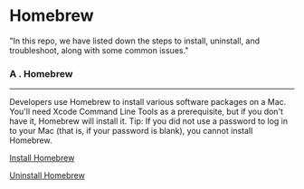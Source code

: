 # Homebrew

"In this repo, we have listed down the steps to install, uninstall, and troubleshoot, along with some common issues." 

### A . Homebrew
--------------

Developers use Homebrew to install various software packages on a Mac. You'll need Xcode Command Line Tools as a prerequisite, but if you don't have it, Homebrew will install it. Tip: If you did not use a password to log in to your Mac (that is, if your password is blank), you cannot install Homebrew.


[Install Homebrew](https://github.com/ibasloom/Homebrew/blob/main/Other/Install_Homebrew.md)

[Uninstall Homebrew](https://github.com/ibasloom/Homebrew/blob/main/Other/Uninstall_Homebrew.md)
